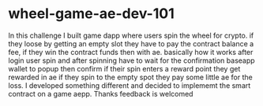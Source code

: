# wheel-game-ae-dev-101

In this challenge I built game dapp where users spin the wheel for crypto. if they loose by getting an empty slot they have to pay the contract balance a fee, if they win the contract funds then with ae. basically how it works after login user spin and after spinning have to wait for the confirmation baseapp wallet to popup then confirm if their spin enters a reward point they get rewarded in ae if they spin to the empty spot they pay some little ae for the loss. I developed something different and decided to implememt the smart contract on a game aepp. Thanks feedback is welcomed
